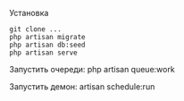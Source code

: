 
Установка 


    git clone ...
    php artisan migrate
    php artisan db:seed
    php artisan serve
    
Запустить очереди:
php artisan queue:work

Запустить демон:
 artisan schedule:run
